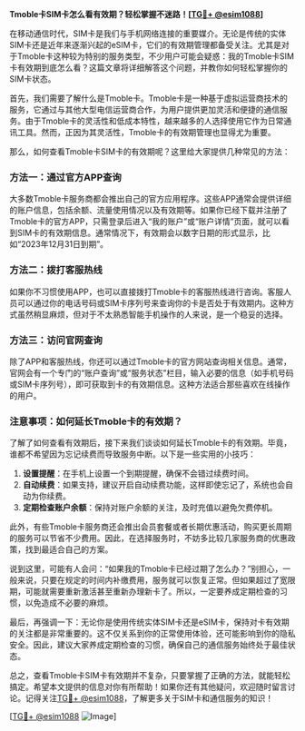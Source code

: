 **Tmoble卡SIM卡怎么看有效期？轻松掌握不迷路！[[TG💪+ @esim1088](https://t.me/s/esim1088)]**

在移动通信时代，SIM卡是我们与手机网络连接的重要媒介。无论是传统的实体SIM卡还是近年来逐渐兴起的eSIM卡，它们的有效期管理都备受关注。尤其是对于Tmoble卡这种较为特别的服务类型，不少用户可能会疑惑：我的Tmoble卡SIM卡有效期到底怎么看？这篇文章将详细解答这个问题，并教你如何轻松掌握你的SIM卡状态。

首先，我们需要了解什么是Tmoble卡。Tmoble卡是一种基于虚拟运营商技术的服务，它通过与其他大型电信运营商合作，为用户提供更加灵活和便捷的通信服务。由于Tmoble卡的灵活性和低成本特性，越来越多的人选择使用它作为日常通讯工具。然而，正因为其灵活性，Tmoble卡的有效期管理也显得尤为重要。

那么，如何查看Tmoble卡SIM卡的有效期呢？这里给大家提供几种常见的方法：

### 方法一：通过官方APP查询

大多数Tmoble卡服务商都会推出自己的官方应用程序。这些APP通常会提供详细的账户信息，包括余额、流量使用情况以及有效期等。如果你已经下载并注册了Tmoble卡的官方APP，只需登录后进入“我的账户”或“账户详情”页面，就可以看到SIM卡的有效期信息。通常情况下，有效期会以数字日期的形式显示，比如“2023年12月31日到期”。

### 方法二：拨打客服热线

如果你不习惯使用APP，也可以直接拨打Tmoble卡的客服热线进行咨询。客服人员可以通过你的电话号码或SIM卡序列号来查询你的卡是否处于有效期内。这种方式虽然稍显麻烦，但对于不太熟悉智能手机操作的人来说，是一个稳妥的选择。

### 方法三：访问官网查询

除了APP和客服热线，你还可以通过Tmoble卡的官方网站查询相关信息。通常，官网会有一个专门的“账户查询”或“服务状态”栏目，输入必要的信息（如手机号码或SIM卡序列号），即可获取到卡的有效期信息。这种方法适合那些喜欢在线操作的用户。

### 注意事项：如何延长Tmoble卡的有效期？

了解了如何查看有效期后，接下来我们谈谈如何延长Tmoble卡的有效期。毕竟，谁都不希望因为忘记续费而导致服务中断。以下是一些实用的小技巧：

1. **设置提醒**：在手机上设置一个到期提醒，确保不会错过续费时间。
2. **自动续费**：如果支持，建议开启自动续费功能，这样即使忘记了，系统也会自动为你续费。
3. **定期检查账户余额**：保持对账户余额的关注，及时充值以避免欠费停机。

此外，有些Tmoble卡服务商还会推出会员套餐或者长期优惠活动，购买更长周期的服务可以节省不少费用。因此，在选择服务时，不妨多比较几家服务商的优惠政策，找到最适合自己的方案。

说到这里，可能有人会问：“如果我的Tmoble卡已经过期了怎么办？”别担心，一般来说，只要在规定的时间内补缴费用，服务就可以恢复正常。但如果超过了宽限期，可能就需要重新激活甚至重新办理新卡了。所以，一定要养成定期检查的习惯，以免造成不必要的麻烦。

最后，再强调一下：无论你是使用传统实体SIM卡还是eSIM卡，保持对卡有效期的关注都是非常重要的。这不仅关系到你的正常使用体验，还可能影响到你的隐私安全。因此，建议大家养成定期检查的习惯，确保自己的通信服务始终处于最佳状态。

总之，查看Tmoble卡SIM卡有效期并不复杂，只要掌握了正确的方法，就能轻松搞定。希望本文提供的信息对你有所帮助！如果你还有其他疑问，欢迎随时留言讨论。记得关注[TG💪+ @esim1088](https://t.me/s/esim1088)，了解更多关于SIM卡和通信服务的知识！

[[TG💪+ @esim1088](https://t.me/s/esim1088) ![Image](https://i.postimg.cc/4NQfJmqS/Snipaste-2025-05-13-00-14-12.png)]